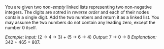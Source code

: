 You are given two *non-empty* linked lists representing two non-negative integers. The digits are sotred in *reverse order* and each of their nodes contain a single digit. Add the two numbers and return it as a linked list.
You may assume the two numbers do not contain any leading zero, except the number 0 itself.

*Example:*
*Input:* (2 -> 4 -> 3) + (5 -> 6 -> 4)
*Output:* 7 -> 0 -> 8
*Explanation:* 342 + 465 = 807.
